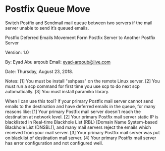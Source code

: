 # Postfix Queue Move
Switch Postfix and Sendmail mail queue between two servers if the mail server unable to send it’s queued emails.

Postfix Deferred Emails Movement 
Form Postfix Server to Another Postfix Server

Version: 1.0

By: Eyad Abu arqoub
Email: eyad-arqoub@live.com

Date: Thursday, August 23, 2018.

Notes:
    [1] You must be install "sshpass" on the remote Linux server.
    [2] You must run a scp command for first time you use scp to do next scp automatically.
    [3] You must install paramiko library.

When I can use this tool?
If your primary Postfix mail server cannot send emails to the destination and have deferred emails in the queue, for many reasons like:
    [1] Your primary Postfix mail server doesn't reach the destination at network level.
    [2] Your primary Postfix mail server static IP is blacklisted in Real-time Blackhole List (RBL) [Domain Name System-based Blackhole List (DNSBL)], and many mail servers reject the emails which received from your mail server.
    [3] Your primary Postfix mail server was put on blacklist of destination mail server.
    [4] Your primary Postfix mail server has error configuration and not configured well. 
